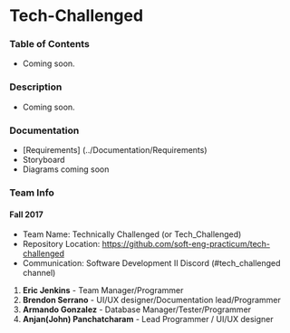 # Tech-Challenged

### Table of Contents
* Coming soon.

### Description
* Coming soon.

### Documentation
* [Requirements] (../Documentation/Requirements) 
* Storyboard
* Diagrams coming soon

### Team Info
#### Fall 2017
* Team Name: Technically Challenged (or Tech_Challenged)
* Repository Location: https://github.com/soft-eng-practicum/tech-challenged
* Communication: Software Development II Discord (#tech_challenged channel)
1. **Eric Jenkins** - Team Manager/Programmer	
2. **Brendon Serrano** - UI/UX designer/Documentation lead/Programmer
3. **Armando Gonzalez** - Database Manager/Tester/Programmer
4. **Anjan(John) Panchatcharam** - Lead Programmer / UI/UX designer
